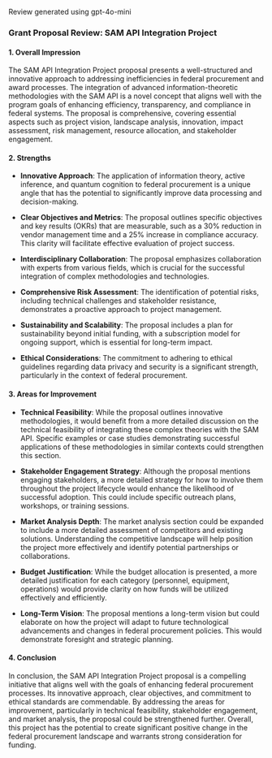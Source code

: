 Review generated using gpt-4o-mini

### Grant Proposal Review: SAM API Integration Project

#### 1. Overall Impression

The SAM API Integration Project proposal presents a well-structured and innovative approach to addressing inefficiencies in federal procurement and award processes. The integration of advanced information-theoretic methodologies with the SAM API is a novel concept that aligns well with the program goals of enhancing efficiency, transparency, and compliance in federal systems. The proposal is comprehensive, covering essential aspects such as project vision, landscape analysis, innovation, impact assessment, risk management, resource allocation, and stakeholder engagement.

#### 2. Strengths

- **Innovative Approach**: The application of information theory, active inference, and quantum cognition to federal procurement is a unique angle that has the potential to significantly improve data processing and decision-making.

- **Clear Objectives and Metrics**: The proposal outlines specific objectives and key results (OKRs) that are measurable, such as a 30% reduction in vendor management time and a 25% increase in compliance accuracy. This clarity will facilitate effective evaluation of project success.

- **Interdisciplinary Collaboration**: The proposal emphasizes collaboration with experts from various fields, which is crucial for the successful integration of complex methodologies and technologies.

- **Comprehensive Risk Assessment**: The identification of potential risks, including technical challenges and stakeholder resistance, demonstrates a proactive approach to project management.

- **Sustainability and Scalability**: The proposal includes a plan for sustainability beyond initial funding, with a subscription model for ongoing support, which is essential for long-term impact.

- **Ethical Considerations**: The commitment to adhering to ethical guidelines regarding data privacy and security is a significant strength, particularly in the context of federal procurement.

#### 3. Areas for Improvement

- **Technical Feasibility**: While the proposal outlines innovative methodologies, it would benefit from a more detailed discussion on the technical feasibility of integrating these complex theories with the SAM API. Specific examples or case studies demonstrating successful applications of these methodologies in similar contexts could strengthen this section.

- **Stakeholder Engagement Strategy**: Although the proposal mentions engaging stakeholders, a more detailed strategy for how to involve them throughout the project lifecycle would enhance the likelihood of successful adoption. This could include specific outreach plans, workshops, or training sessions.

- **Market Analysis Depth**: The market analysis section could be expanded to include a more detailed assessment of competitors and existing solutions. Understanding the competitive landscape will help position the project more effectively and identify potential partnerships or collaborations.

- **Budget Justification**: While the budget allocation is presented, a more detailed justification for each category (personnel, equipment, operations) would provide clarity on how funds will be utilized effectively and efficiently.

- **Long-Term Vision**: The proposal mentions a long-term vision but could elaborate on how the project will adapt to future technological advancements and changes in federal procurement policies. This would demonstrate foresight and strategic planning.

#### 4. Conclusion

In conclusion, the SAM API Integration Project proposal is a compelling initiative that aligns well with the goals of enhancing federal procurement processes. Its innovative approach, clear objectives, and commitment to ethical standards are commendable. By addressing the areas for improvement, particularly in technical feasibility, stakeholder engagement, and market analysis, the proposal could be strengthened further. Overall, this project has the potential to create significant positive change in the federal procurement landscape and warrants strong consideration for funding.